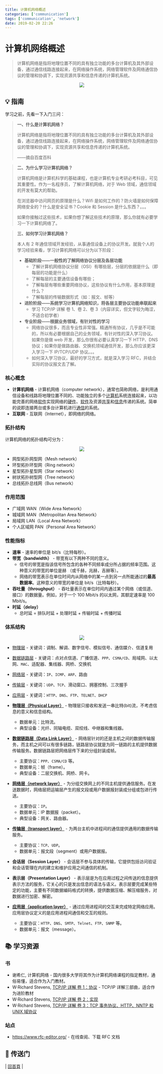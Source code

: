 ```yaml
---
title: 计算机网络概述
categories: ['communication']
tags: ['communication', 'network']
date: 2019-02-20 22:26
---
```


# 计算机网络概述

> 计算机网络是指将地理位置不同的具有独立功能的多台计算机及其外部设备，通过通信线路连接起来，在网络操作系统，网络管理软件及网络通信协议的管理和协调下，实现资源共享和信息传递的计算机系统。

<div align="center"><img src="https://raw.githubusercontent.com/dunwu/images/master/images/network/network.jpg"/></div>

## :bulb: 指南

学习之前，先看一下入门三问：

> **一、什么是计算机网络？**
>
> 计算机网络是指将地理位置不同的具有独立功能的多台计算机及其外部设备，通过通信线路连接起来，在网络操作系统，网络管理软件及网络通信协议的管理和协调下，实现资源共享和信息传递的计算机系统。
>
> ——摘自百度百科

> **二、为什么学习计算机网络？**
>
> 计算机网络是计算机科学的基础课程，也是计算机专业考研必考科目，可见其重要性。作为一名程序员，了解计算机网络，对于 Web 领域，通信领域的开发有莫大的帮助。
>
> 在浏览器中访问网页的原理是什么？Wifi 是如何工作的？防火墙是如何保障网络安全的？什么是安全证书？Cookie 和 Session 是什么东西？。。。
>
> 如果你接触过这些技术，如果你想了解这些技术的原理，那么你就有必要学习一下计算机网络了。

> **三、如何学习计算机网络？**
>
> 本人有 2 年通信领域开发经验，从事通信设备上的协议开发。就我个人的学习经验来看，学习计算机网络可以分为以下阶段：
>
> - **基础阶段——一般性的了解网络协议分层及各层功能**
>   - 了解计算机网络协议分层（OSI）有哪些层，分层的依据是什么（即每层的功能是什么）
>   - 了解每层的主要通信设备有哪些；
>   - 了解每层有哪些重要网络协议，这些协议有什么作用，基本原理是什么？
>   - 了解每层的传输数据形式（如：报文、帧等）
> - **进阶阶段——系统学习计算机网络知识，将各层主要协议功能串联起来**
>   - 学习 TCP/IP 详解 卷 1、卷 2、卷 3（内容详实，但文字较为晦涩，不适合初学者）
> - **专业阶段——根据业务领域，有针对性的学习**
>   - 网络协议很多，而且专业性非常强。精通所有协议，几乎是不可能的，所以有必要根据自己的业务领域，有针对性的深入学习协议。如果你是做 web 开发，那么你很有必要认真学习一下 HTTP、DNS 协议；如果你是做路由器、交换机领域通信开发，那么你应该更深入学习一下 IP/TCP/UDP 协议。。。
>   - 如何深入学习协议，最好的学习方式，就是深入学习 RFC，并结合实际的协议报文去了解。

### 核心概念

- **计算机网络** - 计算机网络（computer network），通常也简称网络，是利用通信设备和线路将地理位置不同的、功能独立的多个[计算机](https://zh.wikipedia.org/wiki/%E9%9B%BB%E5%AD%90%E8%A8%88%E7%AE%97%E6%A9%9F)系统连接起来，以功能完善的网络[软件](https://zh.wikipedia.org/wiki/%E8%BD%AF%E4%BB%B6)实现网络的[硬件](https://zh.wikipedia.org/wiki/%E7%A1%AC%E4%BB%B6)、[软件](https://zh.wikipedia.org/wiki/%E8%BB%9F%E4%BB%B6)及资源[共享](https://zh.wikipedia.org/wiki/%E5%85%B1%E4%BA%AB)和[信息](https://zh.wikipedia.org/wiki/%E4%BF%A1%E6%81%AF)传递的系统。简单的说即连接两台或多台计算机进行[通信](https://zh.wikipedia.org/wiki/%E9%80%9A%E4%BF%A1)的系统。
- **互联网** - 互联网（Internet），即网络的网络。

### 拓扑结构

计算机网络的拓扑结构可分为：

<div align="center"><img src="https://raw.githubusercontent.com/dunwu/images/master/images/network/overview/network-topological-structure.gif"/></div>

- 网型拓扑网型网（Mesh network）
- 环型拓扑环型网（Ring network）
- 星型拓扑星型网（Star network）
- 树状拓扑树型网（Tree network）
- 总线拓扑总线网（Bus network）

### 作用范围

- 广域网 WAN（Wide Area Network）
- 城域网 MAN（Metropolitan Area Network）
- 局域网 LAN（Local Area Network）
- 个人区域网 PAN（Personal Area Network）

### 性能指标

- **速率** - 速率的单位是 bit/s（比特每秒）。
- **带宽（bandwidth）** - 带宽有以下两种不同的意义。
  - 信号的带宽是指该信号所包含的各种不同频率成分所占据的频率范围。这种意义的带宽的单位是赫 （或千赫，兆赫，吉赫等）。
  - 网络的带宽表示在单位时间内从网络中的某一点到另一点所能通过的**最高数据率**。这种意义的带宽的单位是 bit/s（比特每秒）。
- **吞吐量（throughput）** - 吞吐量表示在单位时间内通过某个网络（或信道、接口）的数据量。例如，对于一个 100 Mbit/s 的以太网，其额定速率是 100 Mbit/s。
- **时延（delay）**
  - 总时延 = 排队时延 + 处理时延 + 传输时延 + 传播时延

### 体系结构

<div align="center"><img src="https://raw.githubusercontent.com/dunwu/images/master/images/network/overview/network-layers.png"/></div>

- [物理层](physical) - 关键词：调制、解调、数字信号、模拟信号、通信媒介、信道复用
- [数据链路层](data-link-layer.md) - 关键词：点对点信道、广播信道、`PPP`、`CSMA/CD`、局域网、以太网、`MAC`、适配器、集线器、网桥、交换机
- [网络层](network) - 关键词：`IP`、`ICMP`、`ARP`、路由
- [传输层](transport) - 关键词：`UDP`、`TCP`、滑动窗口、拥塞控制、三次握手
- [应用层](application) - 关键词：`HTTP`、`DNS`、`FTP`、`TELNET`、`DHCP`

- **[物理层（Physical Layer）](network-physical.md)** - 物理层只接收和发送一串比特(bit)流，不考虑信息的意义和信息结构。
  - 数据单元：比特流。
  - 典型设备：光纤、同轴电缆、双绞线、中继器和集线器。
- **[数据链路层（Data Link Layer）](network-data-link.md)** - 网络层针对的还是主机之间的数据传输服务，而主机之间可以有很多链路，链路层协议就是为同一链路的主机提供数据传输服务。数据链路层把网络层传下来的分组封装成帧。
  - 主要协议：`PPP`、`CSMA/CD` 等。
  - 数据单元：帧（frame）。
  - 典型设备：二层交换机、网桥、网卡。
- **[网络层（network layer）](network-network.md)** - 为分组交换网上的不同主机提供通信服务。在发送数据时，网络层把运输层产生的报文段或用户数据报封装成分组或包进行传送。
  - 主要协议：`IP`。
  - 数据单元：IP 数据报（packet）。
  - 典型设备：网关、路由器。
- **[传输层（transport layer）](network-transport.md)** - 为两台主机中进程间的通信提供通用的数据传输服务。
  - 主要协议：`TCP`、`UDP`。
  - 数据单元：报文段（segment）或用户数据报。
- **会话层（Session Layer）** - 会话层不参与具体的传输，它提供包括访问验证和会话管理在内的建立和维护应用之间通信的机制。
- **表示层（Presentation Layer）** - 表示层是为在应用过程之间传送的信息提供表示方法的服务，它关心的只是发出信息的语法与语义。表示层要完成某些特定的功能，主要有不同数据编码格式的转换，提供数据压缩、解压缩服务，对数据进行加密、解密。
- **[应用层（application layer）](network-application.md)** - 通过应用进程间的交互来完成特定网络应用。应用层协议定义的是应用进程间通信和交互的规则。
  - 主要协议：`HTTP`、`DNS`、`SMTP`、`Telnet`、`FTP`、`SNMP` 等。
  - 数据单元：报文（message）。

## :books: 学习资源

### 书

- 谢希仁, 计算机网络 - 国内很多大学将其作为计算机网络课程的指定教材，通俗易懂，适合作为入门教材。
- W·Richard Stevens, [TCP/IP 详解 卷 1：协议](https://book.douban.com/subject/1088054/) - TCP/IP 详解三部曲，适合作为进阶教材
- W·Richard Stevens, [TCP/IP 详解 卷 2：实现](https://book.douban.com/subject/1087767/)
- W·Richard Stevens, [TCP/IP 详解 卷 3：TCP 事务协议、HTTP、NNTP 和 UNIX 域协议](https://book.douban.com/subject/1088054/)

### 站点

- https://www.rfc-editor.org/ - 在线查阅、下载 RFC 文档

## :door: 传送门

| [回首頁](https://github.com/dunwu/blog) |
